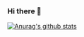 ### Hi there 👋

 [![Anurag's github stats](https://github-readme-stats.vercel.app/api?wkdtldn=wkdtldn)](https://github.com/anuraghazra/github-readme-stats)
<!--
**wkdtldn/wkdtldn** is a ✨ _special_ ✨ repository because its `README.md` (this file) appears on your GitHub profile.

Here are some ideas to get you started:

- 🔭 I’m currently working on ...
- 🌱 I’m currently learning ...
- 👯 I’m looking to collaborate on ...
- 🤔 I’m looking for help with ...
- 💬 Ask me about ...
- 📫 How to reach me: ...
- 😄 Pronouns: ...
- ⚡ Fun fact: ...
-->
